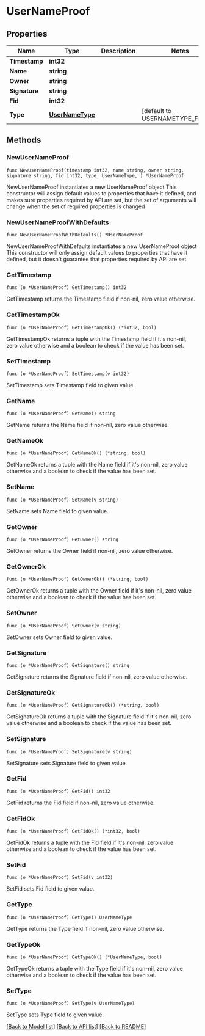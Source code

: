 # UserNameProof

## Properties

Name | Type | Description | Notes
------------ | ------------- | ------------- | -------------
**Timestamp** | **int32** |  | 
**Name** | **string** |  | 
**Owner** | **string** |  | 
**Signature** | **string** |  | 
**Fid** | **int32** |  | 
**Type** | [**UserNameType**](UserNameType.md) |  | [default to USERNAMETYPE_FNAME]

## Methods

### NewUserNameProof

`func NewUserNameProof(timestamp int32, name string, owner string, signature string, fid int32, type_ UserNameType, ) *UserNameProof`

NewUserNameProof instantiates a new UserNameProof object
This constructor will assign default values to properties that have it defined,
and makes sure properties required by API are set, but the set of arguments
will change when the set of required properties is changed

### NewUserNameProofWithDefaults

`func NewUserNameProofWithDefaults() *UserNameProof`

NewUserNameProofWithDefaults instantiates a new UserNameProof object
This constructor will only assign default values to properties that have it defined,
but it doesn't guarantee that properties required by API are set

### GetTimestamp

`func (o *UserNameProof) GetTimestamp() int32`

GetTimestamp returns the Timestamp field if non-nil, zero value otherwise.

### GetTimestampOk

`func (o *UserNameProof) GetTimestampOk() (*int32, bool)`

GetTimestampOk returns a tuple with the Timestamp field if it's non-nil, zero value otherwise
and a boolean to check if the value has been set.

### SetTimestamp

`func (o *UserNameProof) SetTimestamp(v int32)`

SetTimestamp sets Timestamp field to given value.


### GetName

`func (o *UserNameProof) GetName() string`

GetName returns the Name field if non-nil, zero value otherwise.

### GetNameOk

`func (o *UserNameProof) GetNameOk() (*string, bool)`

GetNameOk returns a tuple with the Name field if it's non-nil, zero value otherwise
and a boolean to check if the value has been set.

### SetName

`func (o *UserNameProof) SetName(v string)`

SetName sets Name field to given value.


### GetOwner

`func (o *UserNameProof) GetOwner() string`

GetOwner returns the Owner field if non-nil, zero value otherwise.

### GetOwnerOk

`func (o *UserNameProof) GetOwnerOk() (*string, bool)`

GetOwnerOk returns a tuple with the Owner field if it's non-nil, zero value otherwise
and a boolean to check if the value has been set.

### SetOwner

`func (o *UserNameProof) SetOwner(v string)`

SetOwner sets Owner field to given value.


### GetSignature

`func (o *UserNameProof) GetSignature() string`

GetSignature returns the Signature field if non-nil, zero value otherwise.

### GetSignatureOk

`func (o *UserNameProof) GetSignatureOk() (*string, bool)`

GetSignatureOk returns a tuple with the Signature field if it's non-nil, zero value otherwise
and a boolean to check if the value has been set.

### SetSignature

`func (o *UserNameProof) SetSignature(v string)`

SetSignature sets Signature field to given value.


### GetFid

`func (o *UserNameProof) GetFid() int32`

GetFid returns the Fid field if non-nil, zero value otherwise.

### GetFidOk

`func (o *UserNameProof) GetFidOk() (*int32, bool)`

GetFidOk returns a tuple with the Fid field if it's non-nil, zero value otherwise
and a boolean to check if the value has been set.

### SetFid

`func (o *UserNameProof) SetFid(v int32)`

SetFid sets Fid field to given value.


### GetType

`func (o *UserNameProof) GetType() UserNameType`

GetType returns the Type field if non-nil, zero value otherwise.

### GetTypeOk

`func (o *UserNameProof) GetTypeOk() (*UserNameType, bool)`

GetTypeOk returns a tuple with the Type field if it's non-nil, zero value otherwise
and a boolean to check if the value has been set.

### SetType

`func (o *UserNameProof) SetType(v UserNameType)`

SetType sets Type field to given value.



[[Back to Model list]](../README.md#documentation-for-models) [[Back to API list]](../README.md#documentation-for-api-endpoints) [[Back to README]](../README.md)


